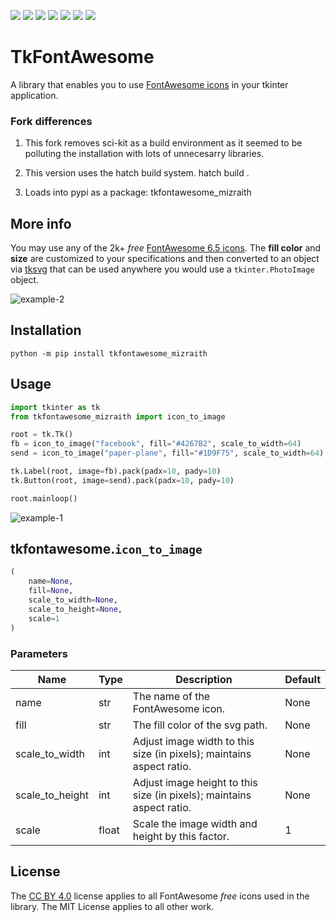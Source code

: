 <!-- [![Downloads](https://pepy.tech/badge/tkfontawesome)](https://pepy.tech/project/tkfontawesome)
[![Downloads](https://pepy.tech/badge/tkfontawesome/month)](https://pepy.tech/project/tkfontawesome) -->

![](https://img.shields.io/github/release/israel-dryer/tkfontawesome.svg)
![](https://img.shields.io/github/issues/israel-dryer/tkfontawesome.svg)
![](https://img.shields.io/github/issues-closed/israel-dryer/tkfontawesome.svg)
![](https://img.shields.io/github/license/israel-dryer/tkfontawesome.svg)
![](https://img.shields.io/github/stars/israel-dryer/tkfontawesome.svg)
![](https://img.shields.io/github/forks/israel-dryer/tkfontawesome.svg)
![](https://img.shields.io/github/languages/code-size/israel-dryer/tkfontawesome)

# TkFontAwesome

A library that enables you to use [FontAwesome icons](https://fontawesome.com/v6/icons?o=r&m=free) 
in your tkinter application. 

### Fork differences
1. This fork removes sci-kit as a build environment as it seemed to be polluting the installation with lots of unnecesarry libraries.

2. This version uses the hatch build system.   hatch build .

3. Loads into pypi as a package:  tkfontawesome_mizraith

## More info
You may use any of the 2k+ _free_ [FontAwesome 6.5 icons](https://fontawesome.com/v6/icons?o=r&m=free). 
The **fill color** and **size** are customized to your specifications and then converted
to an object via [tksvg](https://pypi.org/project/tksvg/) that can be used anywhere you would use a `tkinter.PhotoImage` object.

![example-2](https://raw.githubusercontent.com/israel-dryer/TkFontAwesome/main/assets/example-2.png)

## Installation

```shell
python -m pip install tkfontawesome_mizraith
```

## Usage

```python
import tkinter as tk
from tkfontawesome_mizraith import icon_to_image

root = tk.Tk()
fb = icon_to_image("facebook", fill="#4267B2", scale_to_width=64)
send = icon_to_image("paper-plane", fill="#1D9F75", scale_to_width=64)

tk.Label(root, image=fb).pack(padx=10, pady=10)
tk.Button(root, image=send).pack(padx=10, pady=10)

root.mainloop()
```

![example-1](https://raw.githubusercontent.com/israel-dryer/TkFontAwesome/main/assets/example-1.png)

## tkfontawesome.`icon_to_image`
```python
(
    name=None, 
    fill=None, 
    scale_to_width=None, 
    scale_to_height=None, 
    scale=1
)
```

### Parameters
| Name              | Type  | Description                                                           | Default   |
| ---               | ---   | ---                                                                   | ---       | 
| name              | str   | The name of the FontAwesome icon.                                     | None |
| fill              | str   | The fill color of the svg path.                                       | None |
| scale_to_width    | int   | Adjust image width to this size (in pixels); maintains aspect ratio.  | None |
| scale_to_height   | int   | Adjust image height to this size (in pixels); maintains aspect ratio. | None |
| scale             | float | Scale the image width and height by this factor.                      | 1 |

## License

The [CC BY 4.0](https://fontawesome.com/license/free) license applies to all FontAwesome _free_ icons used in the library.
The MIT License applies to all other work.
